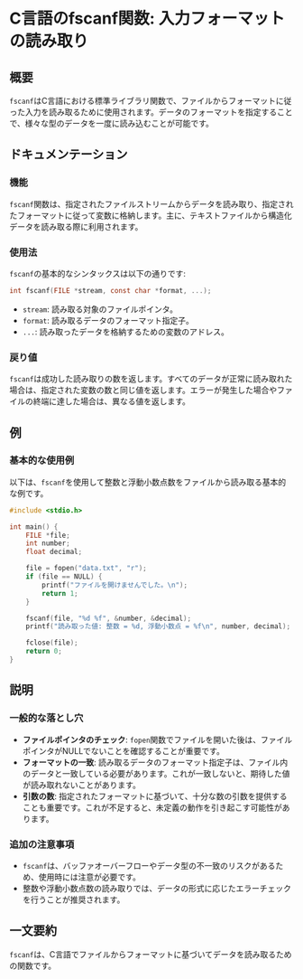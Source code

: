 <!--
Meta Description: # C言語のfscanf関数: 入力フォーマットの読み取り ## 概要 `fscanf`はC言語における標準ライブラリ関数で、ファイルからフォーマットに従った入力を読み取るために使用されます。データのフォーマットを指定することで、様々な型のデータを一度に読み込むことが可能です。 ## ドキュメンテー...
Meta Keywords: fscanf, file, int, number, decimal
-->

# C言語のfscanf関数: 入力フォーマットの読み取り

## 概要
`fscanf`はC言語における標準ライブラリ関数で、ファイルからフォーマットに従った入力を読み取るために使用されます。データのフォーマットを指定することで、様々な型のデータを一度に読み込むことが可能です。

## ドキュメンテーション

### 機能
`fscanf`関数は、指定されたファイルストリームからデータを読み取り、指定されたフォーマットに従って変数に格納します。主に、テキストファイルから構造化データを読み取る際に利用されます。

### 使用法
`fscanf`の基本的なシンタックスは以下の通りです:

```c
int fscanf(FILE *stream, const char *format, ...);
```

- `stream`: 読み取る対象のファイルポインタ。
- `format`: 読み取るデータのフォーマット指定子。
- `...`: 読み取ったデータを格納するための変数のアドレス。

### 戻り値
`fscanf`は成功した読み取りの数を返します。すべてのデータが正常に読み取れた場合は、指定された変数の数と同じ値を返します。エラーが発生した場合やファイルの終端に達した場合は、異なる値を返します。

## 例

### 基本的な使用例
以下は、`fscanf`を使用して整数と浮動小数点数をファイルから読み取る基本的な例です。

```c
#include <stdio.h>

int main() {
    FILE *file;
    int number;
    float decimal;

    file = fopen("data.txt", "r");
    if (file == NULL) {
        printf("ファイルを開けませんでした。\n");
        return 1;
    }

    fscanf(file, "%d %f", &number, &decimal);
    printf("読み取った値: 整数 = %d, 浮動小数点 = %f\n", number, decimal);

    fclose(file);
    return 0;
}
```

## 説明

### 一般的な落とし穴
- **ファイルポインタのチェック**: `fopen`関数でファイルを開いた後は、ファイルポインタがNULLでないことを確認することが重要です。
- **フォーマットの一致**: 読み取るデータのフォーマット指定子は、ファイル内のデータと一致している必要があります。これが一致しないと、期待した値が読み取れないことがあります。
- **引数の数**: 指定されたフォーマットに基づいて、十分な数の引数を提供することも重要です。これが不足すると、未定義の動作を引き起こす可能性があります。

### 追加の注意事項
- `fscanf`は、バッファオーバーフローやデータ型の不一致のリスクがあるため、使用時には注意が必要です。
- 整数や浮動小数点数の読み取りでは、データの形式に応じたエラーチェックを行うことが推奨されます。

## 一文要約
`fscanf`は、C言語でファイルからフォーマットに基づいてデータを読み取るための関数です。
